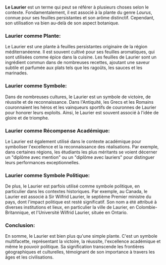 **Le Laurier** est un terme qui peut se référer à plusieurs choses selon le contexte. Fondamentalement, il est associé à la plante du genre *Laurus*, connue pour ses feuilles persistantes et son arôme distinctif. Cependant, son utilisation va bien au-delà de son aspect botanique.

### Laurier comme Plante:
Le Laurier est une plante à feuilles persistantes originaire de la région méditerranéenne. Il est souvent cultivé pour ses feuilles aromatiques, qui sont utilisées comme épice dans la cuisine. Les feuilles de Laurier sont un ingrédient commun dans de nombreuses recettes, ajoutant une saveur subtile et parfumée aux plats tels que les ragoûts, les sauces et les marinades.

### Laurier comme Symbole:
Dans de nombreuses cultures, le Laurier est un symbole de victoire, de réussite et de reconnaissance. Dans l'Antiquité, les Grecs et les Romains couronnaient les héros et les vainqueurs sportifs de couronnes de Laurier pour honorer leurs exploits. Ainsi, le Laurier est souvent associé à l'idée de gloire et de triomphe.

### Laurier comme Récompense Académique:
Le Laurier est également utilisé dans le contexte académique pour symboliser l'excellence et la reconnaissance des réalisations. Par exemple, dans certaines régions, les étudiants les plus méritants se voient décerner un "diplôme avec mention" ou un "diplôme avec lauriers" pour distinguer leurs performances exceptionnelles.

### Laurier comme Symbole Politique:
De plus, le Laurier est parfois utilisé comme symbole politique, en particulier dans les contextes historiques. Par exemple, au Canada, le Laurier est associé à Sir Wilfrid Laurier, le septième Premier ministre du pays, dont l'impact politique est resté significatif. Son nom a été attribué à diverses institutions et lieux, en particulier la ville de Laurier, en Colombie-Britannique, et l'Université Wilfrid Laurier, située en Ontario.

### Conclusion:
En somme, le Laurier est bien plus qu'une simple plante. C'est un symbole multifacette, représentant la victoire, la réussite, l'excellence académique et même le pouvoir politique. Sa signification transcende les frontières géographiques et culturelles, témoignant de son importance à travers les âges et les civilisations.